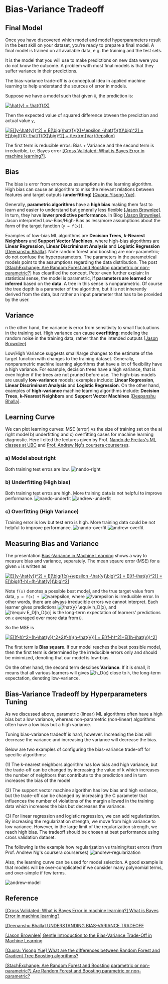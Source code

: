 # Bias-Variance Tradeoff


## Final Model

Once you have discovered which model and model hyperparameters result in the best skill on your dataset, you’re ready to prepare a final model.
A final model is trained on all available data, e.g. the training and the test sets.

It is the model that you will use to make predictions on new data were you do not know the outcome. A problem with most final models is that they suffer variance in their predictions.

The bias-variance trade-off is a conceptual idea in applied machine learning to help understand the sources of error in models. 

Suppose we have a model such that given `X`, the prediction is:

<a href="https://www.codecogs.com/eqnedit.php?latex=\hat{y}&space;=&space;\hat{f}(X)" target="_blank"><img src="https://latex.codecogs.com/gif.latex?\hat{y}&space;=&space;\hat{f}(X)" title="\hat{y} = \hat{f}(X)" /></a>

Then the expected value of squared difference btween the prediction and actual value `y`, 

<a href="https://www.codecogs.com/eqnedit.php?latex=E[(y-\hat{y})^2]&space;=&space;E[\big(\hat{f}(X)&plus;\epsilon&space;-\hat{f}(X)\big)^2]&space;=&space;E[\big(f(X)-\hat{f}(X)\big)^2]&space;&plus;&space;\textrm{Var}(\epsilon)" target="_blank"><img src="https://latex.codecogs.com/gif.latex?E[(y-\hat{y})^2]&space;=&space;E[\big(\hat{f}(X)&plus;\epsilon&space;-\hat{f}(X)\big)^2]&space;=&space;E[\big(f(X)-\hat{f}(X)\big)^2]&space;&plus;&space;\textrm{Var}(\epsilon)" title="E[(y-\hat{y})^2] = E[\big(\hat{f}(X)+\epsilon -\hat{f}(X)\big)^2] = E[\big(f(X)-\hat{f}(X)\big)^2] + \textrm{Var}(\epsilon)" /></a>

The first term is reducible erros: Bias + Variance and the second term is irreducible, i.e. Bayes error [[Cross Validated: What is Bayes Error in machine learning?]][What is Bayes Error in machine learning?]. 

## Bias 

The bias is error from erroneous assumptions in the learning algorithm. High bias can cause an algorithm to miss the relevant relations between features and target outputs (**underfitting**) [[Quora: Yisong Yue]][What are the differences between Random Forest and Gradient Tree Boosting algorithms?].

Generally, **parametric algorithms** have a **high bias** making them fast to learn and easier to understand but generally less flexible [[Jason Brownlee]][Gentle Introduction to the Bias-Variance Trade-Off in Machine Learning]. In turn, they have **lower predictive performance**. In Blog [[Jason Brownlee]][Gentle Introduction to the Bias-Variance Trade-Off in Machine Learning], Jason interpreted Low-Bias/High-Bias as less/more assumptions about the form of the target function (`y = f(x)`). 

Examples of low-bias ML algorithms are **Decision Trees**, **k-Nearest Neighbors** and **Support Vector Machines**, where high-bias algorithms are **Linear Regression**, **Linear Discriminant Analysis** and **Logistic Regression** [[Deepanshu Bhalla]][UNDERSTANDING BIAS-VARIANCE TRADEOFF]. Note random forest and boosting are non-parametric; do not confuse the hyperparameters. The parameters in the parametrical models point to the assumptions regarding the data distribution. The post [[StachExchange: Are Random Forest and Boosting parametric or non-parametric?]][Are Random Forest and Boosting parametric or non-parametric?] has clearified the concept. Peter even further explain: In statistical sense, the model is parametric, if **parameters are learned** or **inferred** based on the **data**. A tree in this sense is nonparametric. Of course the tree depth is a parameter of the algorithm, but it is not inherently derived from the data, but rather an input parameter that has to be provided by the user.



## Variance

n the other hand, the variance is error from sensitivity to small fluctuations in the training set. High variance can cause **overfitting**: modeling the random noise in the training data, rather than the intended outputs [[Jason Brownlee]][Gentle Introduction to the Bias-Variance Trade-Off in Machine Learning]. 

Low/High Variance suggests small/large changes to the estimate of the target function with changes to the training dataset.
Generally, nonparametric machine learning algorithms that have a lot of flexibility have a high variance. For example, decision trees have a high variance, that is even higher if the trees are not pruned before use. The high-bias models are usually **low-variance** models; examples include: **Linear Regression**, **Linear Discriminant Analysis** and **Logistic Regression**. On the other hand, examples of **high-variance** machine learning algorithms include: **Decision Trees**, **k-Nearest Neighbors** and **Support Vector Machines** [[Deepanshu Bhalla]][UNDERSTANDING BIAS-VARIANCE TRADEOFF].


## Learning Curve

We can plot learning curves: MSE (error) vs the size of training set on the a) right model b) underfitting and c) overfitting cases for machine learning diagnostic. Here I cited the lectures given by Prof. [Nando de Freitas's ML classes at UBC](https://www.youtube.com/watch?v=-ouQeu_ywfY&list=PLE6Wd9FR--Ecf_5nCbnSQMHqORpiChfJf&index=19) and [Prof. Andrew Ng's coursera courserses](https://www.youtube.com/watch?v=ISBGFY-gBug&list=PLLssT5z_DsK-h9vYZkQkYNWcItqhlRJLN&index=63). 

### a) Model about right

Both training test erros are low.
![nando-right](images/Nando-right.png)

### b) Underfitting (High bias)
Both training test erros are high. More training data is not helpful to improve performance. 
![nando-underfit](images/Nando-underfit.png)
![andrew-underfit](images/Andrew-underfit.png)

### c) Overfitting (High Variance)
Training error is low but test erro is high. More training data could be not helpful to improve performance.
![nando-overfit](images/Nando-overfit.png)
![andrew-overfit](images/Andrew-overfit.png)

## Measuring Bias and Variance

   The presentation [Bias-Variance in Machine
Learning](http://www.cs.cmu.edu/~wcohen/10-601/bias-variance.pdf) shows a way to measure bias and variance, separately. The mean sqaure error (MSE) for a given `x` is written as
  
<a href="https://latex.codecogs.com/gif.latex?E[(y-\hat{y})^2]&space;=&space;E[\big(f(x)&plus;\epsilon&space;-\hat{y}\big)^2]&space;=&space;E[(f-\hat{y}^2)]&space;=&space;E[\big((f-h)&plus;(h-\hat{y})\big)^2]" target="_blank"><img src="https://latex.codecogs.com/gif.latex?E[(y-\hat{y})^2]&space;=&space;E[\big(f(x)&plus;\epsilon&space;-\hat{y}\big)^2]&space;=&space;E[(f-\hat{y}^2)]&space;=&space;E[\big((f-h)&plus;(h-\hat{y})\big)^2]" title="E[(y-\hat{y})^2] = E[\big(f(x)+\epsilon -\hat{y}\big)^2] = E[(f-\hat{y}^2)] = E[\big((f-h)+(h-\hat{y})\big)^2]" /></a>

Note `f(x)` denotes a possible best model, and the true target value from data, `y = f(x) + `<img src="https://latex.codecogs.com/gif.latex?\varepsilon" title="\varepsilon" />, where <img src="https://latex.codecogs.com/gif.latex?\varepsilon" title="\varepsilon" /> is irreducible error. In other words, there are always irreducible errors we cannot interpret. Each learner gives predictions <img src="https://latex.codecogs.com/gif.latex?\hat{y}&space;\equiv&space;h_D(x)" title="\hat{y} \equiv h_D(x)" />, and
<img src="https://latex.codecogs.com/gif.latex?h\equiv&space;E_D[h_D(x)]" title="h\equiv E_D[h_D(x)]" /> is the long-term expectation of learners' predictions on `x` averaged over more data from `D`.

So the MSE is

<a href="https://latex.codecogs.com/gif.latex?E[(f-h)^2&plus;(h-\hat{y})^2&plus;2(f-h)(h-\hat{y})]&space;=&space;E[(f-h)^2]&plus;E[(h-\hat{y})^2]" target="_blank"><img src="https://latex.codecogs.com/gif.latex?E[(f-h)^2&plus;(h-\hat{y})^2&plus;2(f-h)(h-\hat{y})]&space;=&space;E[(f-h)^2]&plus;E[(h-\hat{y})^2]" title="E[(f-h)^2+(h-\hat{y})^2+2(f-h)(h-\hat{y})] = E[(f-h)^2]+E[(h-\hat{y})^2]" /></a>

The first term is **Bias square**. If our model reaches the best possible model, then the first term is determined by the irreducible errors only and should be minimized, denoting that our model is low-bias. 

On the other hand, the second term descibes **Variance**. If it is small, it means that all various learners will gives <img src="https://latex.codecogs.com/gif.latex?h_D(x)" title="h_D(x)" /> close to `h`, the long-term expectation, denoting low-variance.



## Bias-Variance Tradeoff by Hyperparameters Tuning

As we discussed above, parametric (linear) ML algorithms often have a high bias but a low variance, whereas
non-parametric (non-linear) algorithms often have a low bias but a high variance.

Tuning bias-variance tradeoff is hard, however. Increasing the bias will decrease the variance and increasing the variance will decrease the bias.


Below are two examples of configuring the bias-variance trade-off for specific algorithms: 

(1) The k-nearest neighbors algorithm has low bias and high variance, but the trade-off can be changed by increasing the value of k which increases the number of neighbors that contribute to the prediction and in turn increases the bias of the model 

(2) The support vector machine algorithm has low bias and high variance, but the trade-off can be changed by increasing the C parameter that influences the number of violations of the margin allowed in the training data which increases the bias but decreases the variance.

(3) For linear regression and logistic regression, we can add regularization. By increasing the regularization strength, we move from high variance to low variance. However, in the large limit of the regularization strength, we reach high bias. The tradeoff should be chosen at best performance using cross validation dataset.

The following is the example how regularization vs training/test errors (from Prof. Andrew Ng's coursera courserses)
![andrew-regularization](images/Andrew-regularization.png)

Also, the learning curve can be used for model selection. A good example is that models will be over-complicated if we consider many polynomial terms, and over-simple if few terms. 

![andrew-model](images/Andrew-model_selection.png)

## Reference


[What is Bayes Error in machine learning?]: https://stats.stackexchange.com/questions/302900/what-is-bayes-error-in-machine-learning
[[Cross Validated: What is Bayes Error in machine learning?] What is Bayes Error in machine learning?](https://stats.stackexchange.com/questions/302900/what-is-bayes-error-in-machine-learning)



[UNDERSTANDING BIAS-VARIANCE TRADEOFF]: https://www.listendata.com/2017/02/bias-variance-tradeoff.html
[[Deepanshu Bhalla] UNDERSTANDING BIAS-VARIANCE TRADEOFF](https://www.listendata.com/2017/02/bias-variance-tradeoff.html)


[Gentle Introduction to the Bias-Variance Trade-Off in Machine Learning]: https://machinelearningmastery.com/gentle-introduction-to-the-bias-variance-trade-off-in-machine-learning/
[[Jason Brownlee] Gentle Introduction to the Bias-Variance Trade-Off in Machine Learning](https://machinelearningmastery.com/gentle-introduction-to-the-bias-variance-trade-off-in-machine-learning/)


[What are the differences between Random Forest and Gradient Tree Boosting algorithms?]: https://www.quora.com/What-are-the-differences-between-Random-Forest-and-Gradient-Tree-Boosting-algorithms
[[Quora: Yisong Yue] What are the differences between Random Forest and Gradient Tree Boosting algorithms?](https://www.quora.com/What-are-the-differences-between-Random-Forest-and-Gradient-Tree-Boosting-algorithms)


[Are Random Forest and Boosting parametric or non-parametric?]: https://stats.stackexchange.com/questions/147587/are-random-forest-and-boosting-parametric-or-non-parametric
[[StachExchange: Are Random Forest and Boosting parametric or non-parametric?] Are Random Forest and Boosting parametric or non-parametric?](https://stats.stackexchange.com/questions/147587/are-random-forest-and-boosting-parametric-or-non-parametric)


